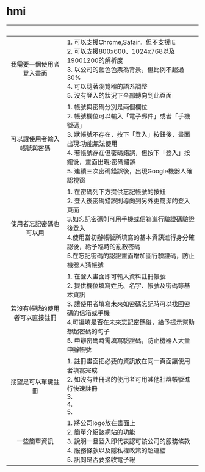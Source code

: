 # hmi
|               <br />                 |                <br />                                                                                                                                                                                                                                  |
|:------------------------------:|--------------------------------------------------------------------------------------------------------------------------------------------------------------------------------------------------------------------------------------------------|
| 我需要一個使用者登入畫面       | 1.  可以支援Chrome,Safair。但不支援IE<br /> 2.  可以支援800x600、1024x768以及19001200的解析度<br /> 3.  以公司的藍色色票為背景，但比例不超過30%<br /> 4.  可以隨著瀏覽器的語系調整 <br />5.  沒有登入的狀況下全部轉向到此頁面                                            |
| 可以讓使用者輸入帳號與密碼     | 1.  帳號與密碼分別是兩個欄位<br /> 2.  帳號欄位可以輸入「電子郵件」或者「手機號碼」 <br />3.  狀帳號不存在，按下「登入」按鈕後，畫面出現:功能無法使用<br /> 4.  若帳號存在但密碼錯誤，但按下「登入」按鈕後，畫面出現:密碼錯誤<br /> 5.  連續三次密碼錯誤後，出現Google機器人確認視窗<br /> |
| 使用者忘記密碼也可以用         | 1. 在密碼列下方提供忘記帳號的按鈕<br />2. 登入後密碼錯誤則導向到另外更簡潔的登入頁面<br />3.如忘記密碼則可用手機或信箱進行驗證碼驗證後登入 <br />4.使用當初辦帳號所填寫的基本資訊進行身分確認後，給予臨時的亂數密碼<br /> 5.在忘記密碼的認證畫面增加圖行驗證碼，防止機器人猜帳號<br />                                                                                                                                                                                                                                  |
| 若沒有帳號的使用者可以直接註冊 | 1.  在登入畫面即可輸入資料註冊帳號<br />2. 提供欄位填寫姓氏、名字、帳號及密碼等基本資訊   <br />3. 讓使用者填寫未來如密碼忘記時可以找回密碼的信箱或手機<br />4.可選填是否在未來忘記密碼後，給予提示幫助想起密碼的句子<br /> 5. 申辦密碼時需填寫驗證碼，防止機器人大量申辦帳號<br />                                                                                                                                                                                                                                      |
| 期望是可以單鍵註冊             |  1. 註冊畫面把必要的資訊放在同一頁面讓使用者填寫完成<br />2. 如沒有註冊過的使用者可用其他社群帳號進行快速註冊<br />3. <br />4.<br /> 5. <br />                                                                                                                                                                                                                                       |
| 一些簡單資訊                   |  1. 將公司logo放在畫面上<br />2. 簡單介紹該網站的功能<br />3. 說明一旦登入即代表認可該公司的服務條款 <br />4.   服務條款以及隱私權政策的超連結<br /> 5. 訊問是否要接收電子報<br />                                                                                                                                                                                                                                      |

